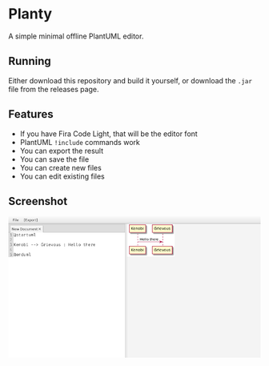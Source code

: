 # Planty

A simple minimal offline PlantUML editor.

## Running

Either download this repository and build it yourself, or download the `.jar` file from the releases page.

## Features

 - If you have Fira Code Light, that will be the editor font
 - PlantUML `!include` commands work
 - You can export the result
 - You can save the file
 - You can create new files
 - You can edit existing files

## Screenshot

![Alt text](./screenshots/hello-there.png?raw=true "Hello there")

